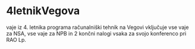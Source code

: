 # 4letnikVegova
vaje iz 4. letnika programa računalniški tehnik na Vegovi
vključuje vse vaje za NSA, vse vaje za NPB in 2 končni nalogi vsaka za svojo konferenco pri RAO
Lp.
